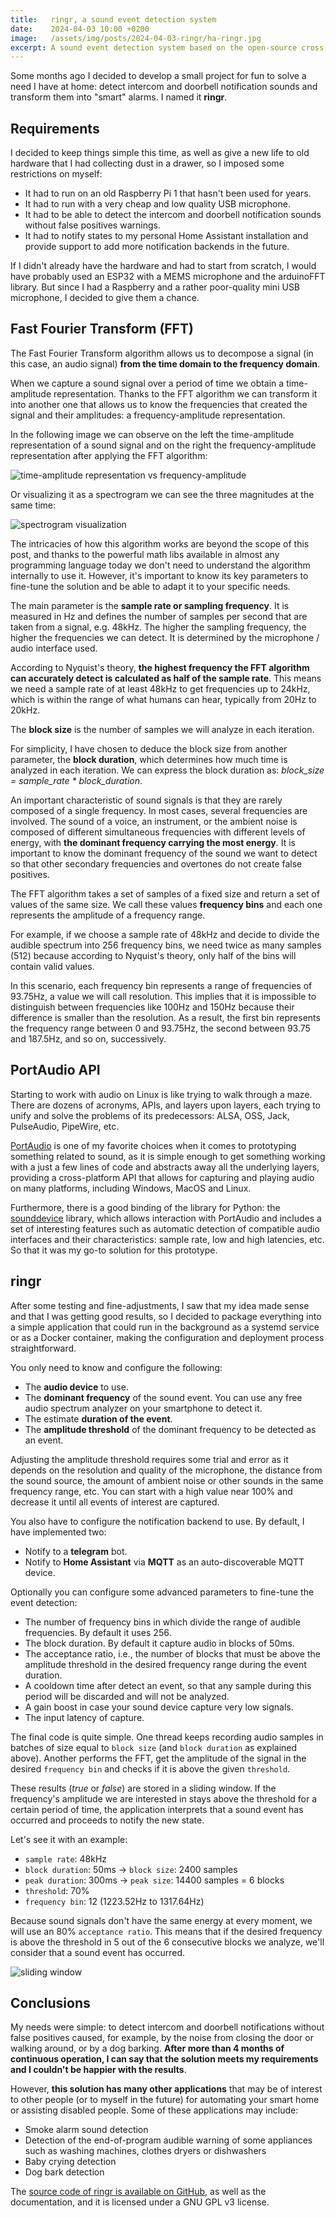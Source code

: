 ```yaml
---
title:   ringr, a sound event detection system
date:    2024-04-03 10:00 +0200
image:   /assets/img/posts/2024-04-03-ringr/ha-ringr.jpg
excerpt: A sound event detection system based on the open-source cross-platform PortAudio API that transform sound events, like a doorbell, into smart alarms.
---
```


Some months ago I decided to develop a small project for fun to solve a need I have at home: detect intercom and doorbell notification sounds and transform them into "smart" alarms. I named it **ringr**.

## Requirements

I decided to keep things simple this time, as well as give a new life to old hardware that I had collecting dust in a drawer, so I imposed some restrictions on myself:
* It had to run on an old Raspberry Pi 1 that hasn't been used for years.
* It had to run with a very cheap and low quality USB microphone.
* It had to be able to detect the intercom and doorbell notification sounds without false positives warnings.
* It had to notify states to my personal Home Assistant installation and provide support to add more notification backends in the future.

If I didn't already have the hardware and had to start from scratch, I would have probably used an ESP32 with a MEMS microphone and the arduinoFFT library. But since I had a Raspberry and a rather poor-quality mini USB microphone, I decided to give them a chance.

## Fast Fourier Transform (FFT)

The Fast Fourier Transform algorithm allows us to decompose a signal (in this case, an audio signal) **from the time domain to the frequency domain**.

When we capture a sound signal over a period of time we obtain a time-amplitude representation. Thanks to the FFT algorithm we can transform it into another one that allows us to know the frequencies that created the signal and their amplitudes: a frequency-amplitude representation.

In the following image we can observe on the left the time-amplitude representation of a sound signal and on the right the frequency-amplitude representation after applying the FFT algorithm:

![time-amplitude representation vs frequency-amplitude](/assets/img/posts/2024-04-03-ringr/fft.jpg "Fast Fourier Transform algorithm transform a time-amplitude representation of a signal into a frequency-amplitude representation")

Or visualizing it as a spectrogram we can see the three magnitudes at the same time:

![spectrogram visualization](/assets/img/posts/2024-04-03-ringr/spectrogram.jpg "Fast Fourier Transform represented as a spectrogram")

The intricacies of how this algorithm works are beyond the scope of this post, and thanks to the powerful math libs available in almost any programming language today we don't need to understand the algorithm internally to use it. However, it's important to know its key parameters to fine-tune the solution and be able to adapt it to your specific needs.

The main parameter is the **sample rate or sampling frequency**. It is measured in Hz and defines the number of samples per second that are taken from a signal, e.g. 48kHz. The higher the sampling frequency, the higher the frequencies we can detect. It is determined by the microphone / audio interface used.

According to Nyquist's theory, **the highest frequency the FFT algorithm can accurately detect is calculated as half of the sample rate**. This means we need a sample rate of at least 48kHz to get frequencies up to 24kHz, which is within the range of what humans can hear, typically from 20Hz to 20kHz.

The **block size** is the number of samples we will analyze in each iteration.

For simplicity, I have chosen to deduce the block size from another parameter, the **block duration**, which determines how much time is analyzed in each iteration. We can express the block duration as: *block_size = sample_rate \* block_duration*.

An important characteristic of sound signals is that they are rarely composed of a single frequency. In most cases, several frequencies are involved. The sound of a voice, an instrument, or the ambient noise is composed of different simultaneous frequencies with different levels of energy, with **the dominant frequency carrying the most energy**. It is important to know the dominant frequency of the sound we want to detect so that other secondary frequencies and overtones do not create false positives.

The FFT algorithm takes a set of samples of a fixed size and return a set of values of the same size. We call these values **frequency bins** and each one represents the amplitude of a frequency range.

For example, if we choose a sample rate of 48kHz and decide to divide the audible spectrum into 256 frequency bins, we need twice as many samples (512) because according to Nyquist's theory, only half of the bins will contain valid values.

In this scenario, each frequency bin represents a range of frequencies of 93.75Hz, a value we will call resolution. This implies that it is impossible to distinguish between frequencies like 100Hz and 150Hz because their difference is smaller than the resolution. As a result, the first bin represents the frequency range between 0 and 93.75Hz, the second between 93.75 and 187.5Hz, and so on, successively.

## PortAudio API

Starting to work with audio on Linux is like trying to walk through a maze. There are dozens of acronyms, APIs, and layers upon layers, each trying to unify and solve the problems of its predecessors: ALSA, OSS, Jack, PulseAudio, PipeWire, etc.

[PortAudio](https://www.portaudio.com/) is one of my favorite choices when it comes to prototyping something related to sound, as it is simple enough to get something working with a just a few lines of code and abstracts away all the underlying layers, providing a cross-platform API that allows for capturing and playing audio on many platforms, including Windows, MacOS and Linux.

Furthermore, there is a good binding of the library for Python: the [sounddevice](https://python-sounddevice.readthedocs.io/) library, which allows interaction with PortAudio and includes a set of interesting features such as automatic detection of compatible audio interfaces and their characteristics: sample rate, low and high latencies, etc. So that it was my go-to solution for this prototype.

## ringr

After some testing and fine-adjustments, I saw that my idea made sense and that I was getting good results, so I decided to package everything into a simple application that could run in the background as a systemd service or as a Docker container, making the configuration and deployment process straightforward.

You only need to know and configure the following:
* The **audio device** to use.
* The **dominant frequency** of the sound event. You can use any free audio spectrum analyzer on your smartphone to detect it.
* The estimate **duration of the event**.
* The **amplitude threshold** of the dominant frequency to be detected as an event.

Adjusting the amplitude threshold requires some trial and error as it depends on the resolution and quality of the microphone, the distance from the sound source, the amount of ambient noise or other sounds in the same frequency range, etc. You can start with a high value near 100% and decrease it until all events of interest are captured.

You also have to configure the notification backend to use. By default, I have implemented two:
* Notify to a **telegram** bot.
* Notify to **Home Assistant** via **MQTT** as an auto-discoverable MQTT device.

Optionally you can configure some advanced parameters to fine-tune the event detection:
* The number of frequency bins in which divide the range of audible frequencies. By default it uses 256.
* The block duration. By default it capture audio in blocks of 50ms.
* The acceptance ratio, i.e., the number of blocks that must be above the amplitude threshold in the desired frequency range during the event duration.
* A cooldown time after detect an event, so that any sample during this period will be discarded and will not be analyzed.
* A gain boost in case your sound device capture very low signals.
* The input latency of capture.

The final code is quite simple. One thread keeps recording audio samples in batches of size equal to `block size` (and `block duration` as explained above). Another performs the FFT, get the amplitude of the signal in the desired `frequency bin` and checks if it is above the given `threshold`.

These results (*true* or *false*) are stored in a sliding window. If the frequency's amplitude we are interested in stays above the threshold for a certain period of time, the application interprets that a sound event has occurred and proceeds to notify the new state.

Let's see it with an example:
* `sample rate`: 48kHz
* `block duration`: 50ms -> `block size`: 2400 samples
* `peak duration`: 300ms -> `peak size`: 14400 samples = 6 blocks
* `threshold`: 70%
* `frequency bin`: 12 (1223.52Hz to 1317.64Hz)

Because sound signals don't have the same energy at every moment, we will use an 80% `acceptance ratio`. This means that if the desired frequency is above the threshold in 5 out of the 6 consecutive blocks we analyze, we'll consider that a sound event has occurred.

![sliding window](/assets/img/posts/2024-04-03-ringr/sliding_window.jpg "Sliding Window of amplitude matches")

## Conclusions

My needs were simple: to detect intercom and doorbell notifications without false positives caused, for example, by the noise from closing the door or walking around, or by a dog barking. **After more than 4 months of continuous operation, I can say that the solution meets my requirements and I couldn't be happier with the results**.

However, **this solution has many other applications** that may be of interest to other people (or to myself in the future) for automating your smart home or assisting disabled people. Some of these applications may include:

* Smoke alarm sound detection
* Detection of the end-of-program audible warning of some appliances such as washing machines, clothes dryers or dishwashers
* Baby crying detection
* Dog bark detection

The [source code of ringr is available on GitHub](https://github.com/albertoalcolea/ringr), as well as the documentation, and it is licensed under a GNU GPL v3 license.
